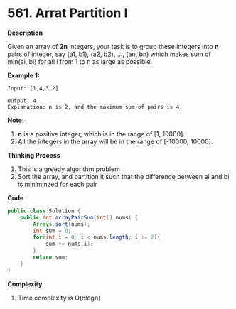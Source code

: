 # 561. Arrat Partition I

**Description**

Given an array of **2n** integers, your task is to group these integers into **n** pairs of integer, say (a1, b1), (a2, b2), ..., (an, bn) which makes sum of min(ai, bi) for all i from 1 to n as large as possible.

**Example 1:**

```
Input: [1,4,3,2]

Output: 4
Explanation: n is 2, and the maximum sum of pairs is 4.

```

**Note:**

1. **n** is a positive integer, which is in the range of [1, 10000].
2. All the integers in the array will be in the range of [-10000, 10000].

**Thinking Process**

1. This is a greedy algorithm problem
2. Sort the array, and partition it such that the difference between ai and bi is miniminzed for each pair

**Code**

```java
public class Solution {
    public int arrayPairSum(int[] nums) {
        Arrays.sort(nums);
        int sum = 0;
        for(int i = 0; i < nums.length; i += 2){
            sum += nums[i];
        }
        return sum;
    }
}
```

**Complexity**

1. Time complexity is O(nlogn)